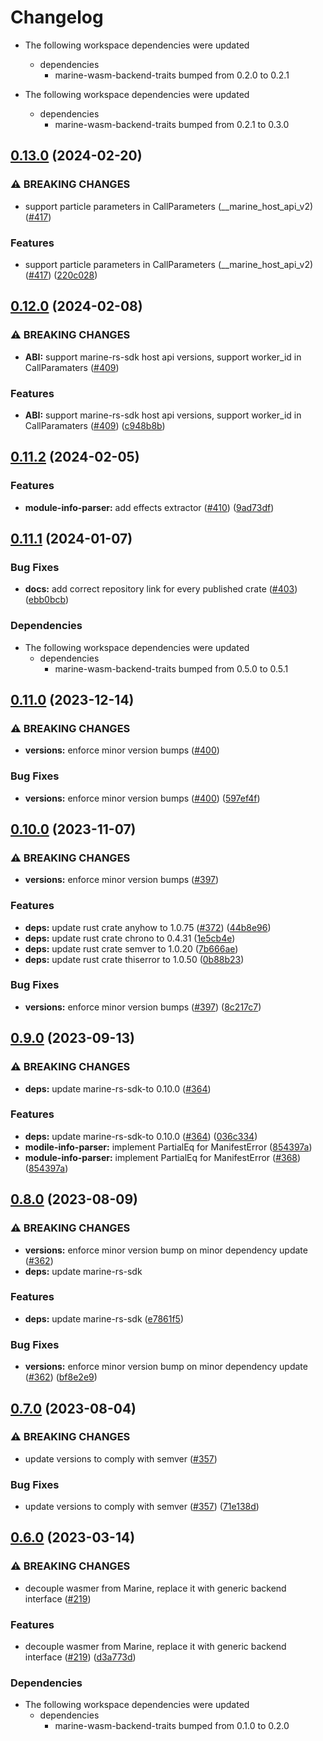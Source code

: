 # Changelog

* The following workspace dependencies were updated
  * dependencies
    * marine-wasm-backend-traits bumped from 0.2.0 to 0.2.1

* The following workspace dependencies were updated
  * dependencies
    * marine-wasm-backend-traits bumped from 0.2.1 to 0.3.0

## [0.13.0](https://github.com/fluencelabs/marine/compare/marine-module-info-parser-v0.12.0...marine-module-info-parser-v0.13.0) (2024-02-20)


### ⚠ BREAKING CHANGES

* support particle parameters in CallParameters (__marine_host_api_v2) ([#417](https://github.com/fluencelabs/marine/issues/417))

### Features

* support particle parameters in CallParameters (__marine_host_api_v2) ([#417](https://github.com/fluencelabs/marine/issues/417)) ([220c028](https://github.com/fluencelabs/marine/commit/220c02804567ef1c00ac8e02e08d4bbadd97bfd3))

## [0.12.0](https://github.com/fluencelabs/marine/compare/marine-module-info-parser-v0.11.2...marine-module-info-parser-v0.12.0) (2024-02-08)


### ⚠ BREAKING CHANGES

* **ABI:** support marine-rs-sdk host api versions, support worker_id in CallParamaters ([#409](https://github.com/fluencelabs/marine/issues/409))

### Features

* **ABI:** support marine-rs-sdk host api versions, support worker_id in CallParamaters ([#409](https://github.com/fluencelabs/marine/issues/409)) ([c948b8b](https://github.com/fluencelabs/marine/commit/c948b8b86674164020c79e900c58c5aff46c5eb7))

## [0.11.2](https://github.com/fluencelabs/marine/compare/marine-module-info-parser-v0.11.1...marine-module-info-parser-v0.11.2) (2024-02-05)


### Features

* **module-info-parser:** add effects extractor ([#410](https://github.com/fluencelabs/marine/issues/410)) ([9ad73df](https://github.com/fluencelabs/marine/commit/9ad73df554e22cac6e03af59793d553865559b1a))

## [0.11.1](https://github.com/fluencelabs/marine/compare/marine-module-info-parser-v0.11.0...marine-module-info-parser-v0.11.1) (2024-01-07)


### Bug Fixes

* **docs:** add correct repository link for every published crate ([#403](https://github.com/fluencelabs/marine/issues/403)) ([ebb0bcb](https://github.com/fluencelabs/marine/commit/ebb0bcb1d15d37e8b5c10096ce42171a87abe0fa))


### Dependencies

* The following workspace dependencies were updated
  * dependencies
    * marine-wasm-backend-traits bumped from 0.5.0 to 0.5.1

## [0.11.0](https://github.com/fluencelabs/marine/compare/marine-module-info-parser-v0.10.0...marine-module-info-parser-v0.11.0) (2023-12-14)


### ⚠ BREAKING CHANGES

* **versions:** enforce minor version bumps ([#400](https://github.com/fluencelabs/marine/issues/400))

### Bug Fixes

* **versions:** enforce minor version bumps ([#400](https://github.com/fluencelabs/marine/issues/400)) ([597ef4f](https://github.com/fluencelabs/marine/commit/597ef4f80d4be0170e8d575da1181647c284fe6c))

## [0.10.0](https://github.com/fluencelabs/marine/compare/marine-module-info-parser-v0.9.0...marine-module-info-parser-v0.10.0) (2023-11-07)


### ⚠ BREAKING CHANGES

* **versions:** enforce minor version bumps ([#397](https://github.com/fluencelabs/marine/issues/397))

### Features

* **deps:** update rust crate anyhow to 1.0.75 ([#372](https://github.com/fluencelabs/marine/issues/372)) ([44b8e96](https://github.com/fluencelabs/marine/commit/44b8e96362cacc3d48a8a765fdd2c7aeb4fe695d))
* **deps:** update rust crate chrono to 0.4.31 ([1e5cb4e](https://github.com/fluencelabs/marine/commit/1e5cb4e17530cae937ea5f7c4641add3ea72d5da))
* **deps:** update rust crate semver to 1.0.20 ([7b666ae](https://github.com/fluencelabs/marine/commit/7b666aeb40590cccda2d9a542024cf0928d9b2fa))
* **deps:** update rust crate thiserror to 1.0.50 ([0b88b23](https://github.com/fluencelabs/marine/commit/0b88b236015320972315b1bd7ae07f5277d6acbd))


### Bug Fixes

* **versions:** enforce minor version bumps ([#397](https://github.com/fluencelabs/marine/issues/397)) ([8c217c7](https://github.com/fluencelabs/marine/commit/8c217c7c3d367f6dcb6abeea0b54de88dbd17be5))

## [0.9.0](https://github.com/fluencelabs/marine/compare/marine-module-info-parser-v0.8.0...marine-module-info-parser-v0.9.0) (2023-09-13)


### ⚠ BREAKING CHANGES

* **deps:** update marine-rs-sdk-to 0.10.0 ([#364](https://github.com/fluencelabs/marine/issues/364))

### Features

* **deps:** update marine-rs-sdk-to 0.10.0 ([#364](https://github.com/fluencelabs/marine/issues/364)) ([036c334](https://github.com/fluencelabs/marine/commit/036c3348e3361e3a39eb79fb16641ef4bbff1f6c))
* **modile-info-parser:** implement PartialEq for ManifestError ([854397a](https://github.com/fluencelabs/marine/commit/854397a6c35753666ac696f4f948b9a2af121694))
* **module-info-parser:** implement PartialEq for ManifestError ([#368](https://github.com/fluencelabs/marine/issues/368)) ([854397a](https://github.com/fluencelabs/marine/commit/854397a6c35753666ac696f4f948b9a2af121694))

## [0.8.0](https://github.com/fluencelabs/marine/compare/marine-module-info-parser-v0.7.0...marine-module-info-parser-v0.8.0) (2023-08-09)


### ⚠ BREAKING CHANGES

* **versions:** enforce minor version bump on minor dependency update ([#362](https://github.com/fluencelabs/marine/issues/362))
* **deps:** update marine-rs-sdk

### Features

* **deps:** update marine-rs-sdk ([e7861f5](https://github.com/fluencelabs/marine/commit/e7861f5613b387ea59a05b9f91170b2b364e821c))


### Bug Fixes

* **versions:** enforce minor version bump on minor dependency update ([#362](https://github.com/fluencelabs/marine/issues/362)) ([bf8e2e9](https://github.com/fluencelabs/marine/commit/bf8e2e91141c216b1a8a1db572a01f921c77f543))

## [0.7.0](https://github.com/fluencelabs/marine/compare/marine-module-info-parser-v0.6.2...marine-module-info-parser-v0.7.0) (2023-08-04)


### ⚠ BREAKING CHANGES

* update versions to comply with semver ([#357](https://github.com/fluencelabs/marine/issues/357))

### Bug Fixes

* update versions to comply with semver ([#357](https://github.com/fluencelabs/marine/issues/357)) ([71e138d](https://github.com/fluencelabs/marine/commit/71e138dce31c2896bcd7b0657c3122c4b7f6402b))

## [0.6.0](https://github.com/fluencelabs/marine/compare/marine-module-info-parser-v0.5.1...marine-module-info-parser-v0.6.0) (2023-03-14)


### ⚠ BREAKING CHANGES

* decouple wasmer from Marine, replace it with generic backend interface ([#219](https://github.com/fluencelabs/marine/issues/219))

### Features

* decouple wasmer from Marine, replace it with generic backend interface ([#219](https://github.com/fluencelabs/marine/issues/219)) ([d3a773d](https://github.com/fluencelabs/marine/commit/d3a773df4f7ec80ab8146f68922802a4b9a450d0))


### Dependencies

* The following workspace dependencies were updated
  * dependencies
    * marine-wasm-backend-traits bumped from 0.1.0 to 0.2.0
